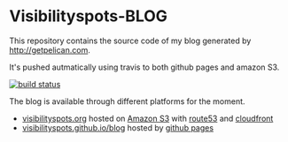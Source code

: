 # Visibilityspots-BLOG

This repository contains the source code of my blog generated by http://getpelican.com.

It's pushed autmatically using travis to both github pages and amazon S3.

[![build status](https://github.com/visibilityspots/blog/actions/workflows/main.yaml/badge.svg)](https://github.com/visibilityspots/blog/actions/workflows/main.yaml)

The blog is available through different platforms for the moment.

* [visibilityspots.org](http://visibilityspots.org) hosted on [Amazon S3](http://aws.amazon.com/S3) with [route53](https://aws.amazon.com/route53) and [cloudfront](https://aws.amazon.com/cloudfront/)
* [visibilityspots.github.io/blog](https://visibilityspots.github.io/blog/) hosted by [github pages](https://pages.github.com/)
